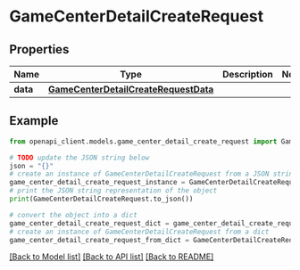 # GameCenterDetailCreateRequest


## Properties

Name | Type | Description | Notes
------------ | ------------- | ------------- | -------------
**data** | [**GameCenterDetailCreateRequestData**](GameCenterDetailCreateRequestData.md) |  | 

## Example

```python
from openapi_client.models.game_center_detail_create_request import GameCenterDetailCreateRequest

# TODO update the JSON string below
json = "{}"
# create an instance of GameCenterDetailCreateRequest from a JSON string
game_center_detail_create_request_instance = GameCenterDetailCreateRequest.from_json(json)
# print the JSON string representation of the object
print(GameCenterDetailCreateRequest.to_json())

# convert the object into a dict
game_center_detail_create_request_dict = game_center_detail_create_request_instance.to_dict()
# create an instance of GameCenterDetailCreateRequest from a dict
game_center_detail_create_request_from_dict = GameCenterDetailCreateRequest.from_dict(game_center_detail_create_request_dict)
```
[[Back to Model list]](../README.md#documentation-for-models) [[Back to API list]](../README.md#documentation-for-api-endpoints) [[Back to README]](../README.md)


